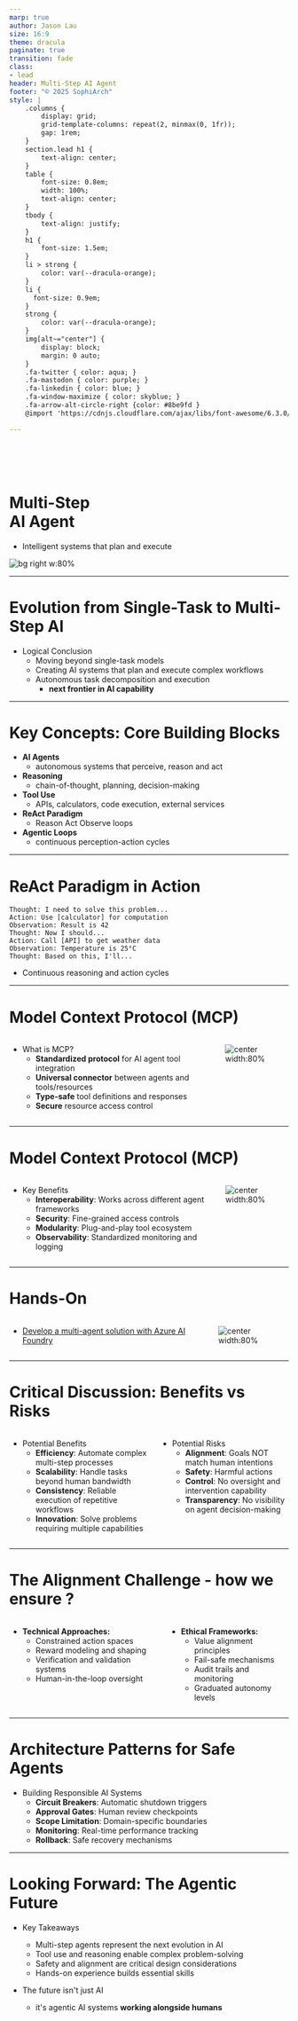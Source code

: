 ```yaml
---
marp: true
author: Jason Lau
size: 16:9
theme: dracula
paginate: true
transition: fade
class: 
- lead
header: Multi-Step AI Agent
footer: "© 2025 SophiArch"
style: |
    .columns {
        display: grid;
        grid-template-columns: repeat(2, minmax(0, 1fr));
        gap: 1rem;
    }
    section.lead h1 {
        text-align: center;
    }
    table {
        font-size: 0.8em;
        width: 100%;
        text-align: center;
    }
    tbody {
        text-align: justify;
    }
    h1 {
        font-size: 1.5em;
    }
    li > strong {
        color: var(--dracula-orange);
    }
    li {
      font-size: 0.9em;
    }
    strong {
        color: var(--dracula-orange);
    }
    img[alt~="center"] {
        display: block;
        margin: 0 auto;
    }
    .fa-twitter { color: aqua; }
    .fa-mastodon { color: purple; }
    .fa-linkedin { color: blue; }
    .fa-window-maximize { color: skyblue; }
    .fa-arrow-alt-circle-right {color: #8be9fd }
    @import 'https://cdnjs.cloudflare.com/ajax/libs/font-awesome/6.3.0/css/all.min.css'

---
```


# <br><br>Multi-Step<br>AI Agent
- Intelligent systems that plan and execute

![bg right w:80%](../Images/SophiArch_Logo.png)

---
# Evolution from Single-Task to Multi-Step AI

- Logical Conclusion
    - Moving beyond single-task models
    - Creating AI systems that plan and execute complex workflows
    - Autonomous task decomposition and execution
        - **next frontier in AI capability**
---
# Key Concepts: Core Building Blocks

- **AI Agents**
    - autonomous systems that perceive, reason and act
- **Reasoning**
    - chain-of-thought, planning, decision-making
- **Tool Use**
    - APIs, calculators, code execution, external services
- **ReAct Paradigm**
    - Reason  <i class="fas fa-arrow-alt-circle-right"></i> Act <i class="fas fa-arrow-alt-circle-right"></i>  Observe loops
- **Agentic Loops**
    - continuous perception-action cycles

---
# ReAct Paradigm in Action
```
Thought: I need to solve this problem...                                     
Action: Use [calculator] for computation
Observation: Result is 42
Thought: Now I should...
Action: Call [API] to get weather data
Observation: Temperature is 25°C
Thought: Based on this, I'll...
```
- Continuous reasoning and action cycles

---
# Model Context Protocol (MCP)
<div class="columns">
<div>

- What is MCP?
    - **Standardized protocol** for AI agent tool integration
    - **Universal connector** between agents and tools/resources
    - **Type-safe** tool definitions and responses
    - **Secure** resource access control
</div>
<div>

![center width:80%](../Images/mcp_arch.svg)
</div>
</div>


---

# Model Context Protocol (MCP)
<div class="columns">
<div>

- Key Benefits
    - **Interoperability**: Works across different agent frameworks
    - **Security**: Fine-grained access controls
    - **Modularity**: Plug-and-play tool ecosystem
    - **Observability**: Standardized monitoring and logging
</div>
<div>



![center width:80%](../Images/mcp_arch.svg)
</div>
</div>


---
# Hands-On
<div class="columns">
<div>

- [Develop a multi-agent solution with Azure AI Foundry](https://microsoftlearning.github.io/mslearn-ai-agents/Instructions/03b-build-multi-agent-solution.html)
</div>
<div>

![center width:80%](../Images/triage_agent.svg)
</div>
</div>





---
# Critical Discussion: Benefits vs Risks

<div class="columns">
<div>

- Potential Benefits 
    - **Efficiency**: Automate complex multi-step processes
    - **Scalability**: Handle tasks beyond human bandwidth
    - **Consistency**: Reliable execution of repetitive workflows
    - **Innovation**: Solve problems requiring multiple capabilities
</div>
<div>

- Potential Risks
    - **Alignment**: Goals NOT match human intentions
    - **Safety**: Harmful actions
    - **Control**: No oversight and intervention capability
    - **Transparency**: No visibility on agent decision-making
</div>
</div>

---
# The Alignment Challenge - how we ensure ?
<div class="columns">
<div>

- **Technical Approaches:**
    - Constrained action spaces
    - Reward modeling and shaping
    - Verification and validation systems
    - Human-in-the-loop oversight
</div>
<div>

- **Ethical Frameworks:**
    - Value alignment principles
    - Fail-safe mechanisms
    - Audit trails and monitoring
    - Graduated autonomy levels
</div>
</div>

---

# Architecture Patterns for Safe Agents

- Building Responsible AI Systems
    - **Circuit Breakers**: Automatic shutdown triggers
    - **Approval Gates**: Human review checkpoints
    - **Scope Limitation**: Domain-specific boundaries
    - **Monitoring**: Real-time performance tracking
    - **Rollback**: Safe recovery mechanisms

---

# Looking Forward: The Agentic Future

- Key Takeaways
    - Multi-step agents represent the next evolution in AI
    - Tool use and reasoning enable complex problem-solving
    - Safety and alignment are critical design considerations
    - Hands-on experience builds essential skills

- The future isn't just AI
    - it's agentic AI systems **working alongside humans**

